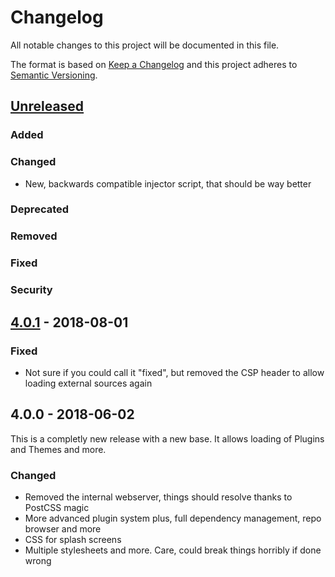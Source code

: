 # Changelog
All notable changes to this project will be documented in this file.

The format is based on [Keep a Changelog](http://keepachangelog.com/en/1.0.0/)
and this project adheres to [Semantic Versioning](http://semver.org/spec/v2.0.0.html).

## [Unreleased]
### Added
### Changed
- New, backwards compatible injector script, that should be way better
### Deprecated
### Removed
### Fixed
### Security

## [4.0.1] - 2018-08-01

### Fixed
- Not sure if you could call it "fixed", but removed the CSP header to allow loading external sources again

## 4.0.0 - 2018-06-02
This is a completly new release with a new base.
It allows loading of Plugins and Themes and more.

### Changed
- Removed the internal webserver, things should resolve thanks to PostCSS magic
- More advanced plugin system plus, full dependency management, repo browser and more
- CSS for splash screens
- Multiple stylesheets and more. Care, could break things horribly if done wrong

[Unreleased]: https://github.com/DiscordInjections/compare/v4.0.1...HEAD
[4.0.1]: https://github.com/DiscordInjections/compare/v4.0.1...v4.0.0
